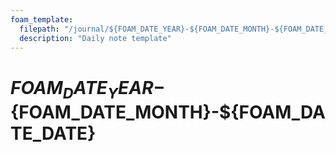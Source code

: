 ```yaml
---
foam_template:
  filepath: "/journal/${FOAM_DATE_YEAR}-${FOAM_DATE_MONTH}-${FOAM_DATE_DATE}.md"
  description: "Daily note template"
---
```

# ${FOAM_DATE_YEAR}-${FOAM_DATE_MONTH}-${FOAM_DATE_DATE}

